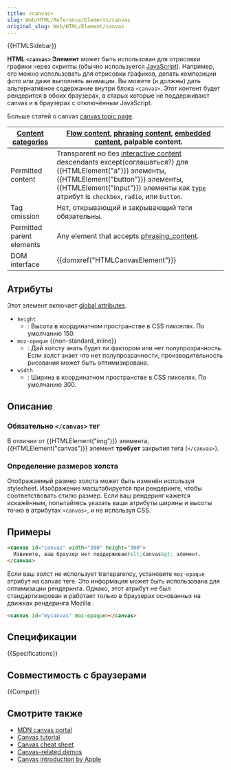 ```yaml
---
title: <canvas>
slug: Web/HTML/Reference/Elements/canvas
original_slug: Web/HTML/Element/canvas
---
```


{{HTMLSidebar}}

**HTML `<canvas>` Элемент** может быть использован для отрисовки графики через скрипты (обычно используется [JavaScript](/ru/docs/Web/JavaScript)). Например, его можно использовать для отрисовки графиков, делать композиции фото или даже выполнять анимации. Вы можете (и должны) дать альтернативное содержание внутри блока `<canvas>`. Этот контент будет рендерится в обоих браузерах, в старых которые не поддерживают canvas и в браузерах с отключённым JavaScript.

Больше статей о canvas [canvas topic page](/ru/docs/Web/API/Canvas_API).

| [Content categories](/ru/docs/Web/HTML/Content_categories) | [Flow content](/ru/docs/Web/HTML/Content_categories#flow_content), [phrasing content](/ru/docs/Web/HTML/Content_categories#phrasing_content), [embedded content](/ru/docs/Web/HTML/Content_categories#embedded_content), palpable content.                                                                                                    |
| ---------------------------------------------------------- | --------------------------------------------------------------------------------------------------------------------------------------------------------------------------------------------------------------------------------------------------------------------------------------------------------------------------------------------- |
| Permitted content                                          | Transparent но без [interactive content](/ru/docs/Web/HTML/Content_categories#interactive_content) descendants except(соглашаться?) для {{HTMLElement("a")}} элементы, {{HTMLElement("button")}} элементы, {{HTMLElement("input")}} элементы как [`type`](/ru/docs/Web/HTML/Element/input#type) атрибут is `checkbox`, `radio`, или `button`. |
| Tag omission                                               | Нет, открывающий и закрывающий теги обязательны.                                                                                                                                                                                                                                                                                              |
| Permitted parent elements                                  | Any element that accepts [phrasing_content](/ru/docs/Web/HTML/Content_categories#phrasing_content).                                                                                                                                                                                                                                           |
| DOM interface                                              | {{domxref("HTMLCanvasElement")}}                                                                                                                                                                                                                                                                                                              |

## Атрибуты

Этот элемент включает [global attributes](/ru/docs/Web/HTML/Global_attributes).

- `height`
  - : Высота в координатном пространстве в CSS пикселях. По умолчанию 150.
- `moz-opaque` {{non-standard_inline}}
  - : Дай холсту знать будет ли фактором или нет полупрозрачность. Если холст знает что нет полупрозрачности, производительность рисования может быть оптимизирована.
- `width`
  - : Ширина в координатном пространстве в CSS пикселях. По умолчанию 300.

## Описание

### Обязательно `</canvas>` тег

В отличии от {{HTMLElement("img")}} элемента, {{HTMLElement("canvas")}} элемент **требует** закрытия тега (`</canvas>`).

### Определение размеров холста

Отображаемый размер холста может быть изменён используя stylesheet. Изображение масштабируется при рендеринге, чтобы соответствовать стилю размер. Если ваш рендеринг кажется искажённым, попытайтесь указать ваши атрибуты ширины и высоты точно в атрибутах `<canvas>`, и не используя CSS.

## Примеры

```html
<canvas id="canvas" width="300" height="300">
  Извините, ваш браузер нет поддерживает&lt;canvas&gt; элемент.
</canvas>
```

Если ваш холст не использует transparency, установите `moz-opaque` атрибут на canvas теге. Это информация может быть использована для оптимизации рендеринга. Однако, этот атрибут не был стандартизирован и работает только в браузерах основанных на движках рендеринга Mozilla .

```html
<canvas id="mycanvas" moz-opaque></canvas>
```

## Спецификации

{{Specifications}}

## Совместимость с браузерами

{{Compat}}

## Смотрите также

- [MDN canvas portal](/ru/docs/Web/API/Canvas_API)
- [Canvas tutorial](/ru/docs/Web/API/Canvas_API/Tutorial)
- [Canvas cheat sheet](https://simon.html5.org/dump/html5-canvas-cheat-sheet.html)
- [Canvas-related demos](/ru/docs/Web/Demos_of_open_web_technologies)
- [Canvas introduction by Apple](https://developer.apple.com/library/safari/documentation/AudioVideo/Conceptual/HTML-canvas-guide/Introduction/Introduction.html)
